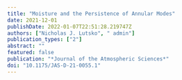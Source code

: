 ```yaml
---
title: "Moisture and the Persistence of Annular Modes"
date: 2021-12-01
publishDate: 2022-01-07T22:51:28.219747Z
authors: ["Nicholas J. Lutsko", " admin"]
publication_types: ["2"]
abstract: ""
featured: false
publication: "*Journal of the Atmospheric Sciences*"
doi: "10.1175/JAS-D-21-0055.1"
---
```


